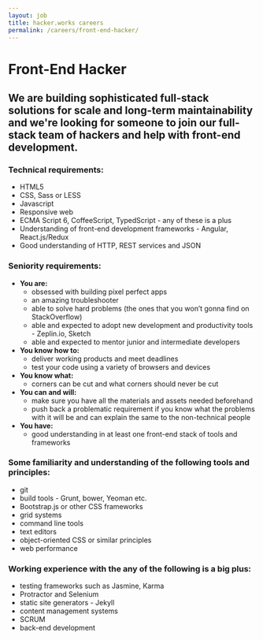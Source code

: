 ```yaml
---
layout: job
title: hacker.works careers
permalink: /careers/front-end-hacker/
---
```

# Front-End Hacker

## We are building sophisticated full-stack solutions for scale and long-term maintainability and we're looking for someone to join our full-stack team of hackers and help with front-end development.

### Technical requirements:

* HTML5
* CSS, Sass or LESS
* Javascript
* Responsive web
* ECMA Script 6, CoffeeScript, TypedScript - any of these is a plus
* Understanding of front-end development frameworks - Angular, React.js/Redux
* Good understanding of HTTP, REST services and JSON

### Seniority requirements:

* **You are:**
  * obsessed with building pixel perfect apps
  * an amazing troubleshooter
  * able to solve hard problems (the ones that you won’t gonna find on StackOverflow)
  * able and expected to adopt new development and productivity tools - Zeplin.io, Sketch
  * able and expected to mentor junior and intermediate developers
* **You know how to:**
  * deliver working products and meet deadlines
  * test your code using a variety of browsers and devices
* **You know what:**
  * corners can be cut and what corners should never be cut
* **You can and will:**
  * make sure you have all the materials and assets needed beforehand
  * push back a problematic requirement if you know what the problems with it will be and can explain the same to the non-technical people
* **You have:**
  *  good understanding in at least one front-end stack of tools and frameworks

### Some familiarity and understanding of the following tools and principles:

* git
* build tools - Grunt, bower, Yeoman etc.
* Bootstrap.js or other CSS frameworks
* grid systems
* command line tools
* text editors
* object-oriented CSS or similar principles
* web performance

### Working experience with the any of the following is a big plus:

* testing frameworks such as Jasmine, Karma
* Protractor and Selenium
* static site generators - Jekyll
* content management systems
* SCRUM
* back-end development
